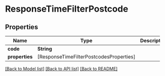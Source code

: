 # ResponseTimeFilterPostcode

## Properties
Name | Type | Description | Notes
------------ | ------------- | ------------- | -------------
**code** | **String** |  | 
**properties** | [ResponseTimeFilterPostcodesProperties] |  | 

[[Back to Model list]](../README.md#documentation-for-models) [[Back to API list]](../README.md#documentation-for-api-endpoints) [[Back to README]](../README.md)


